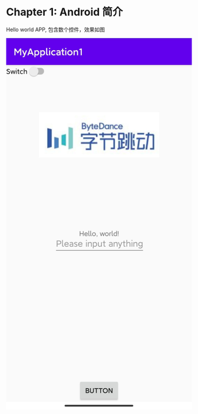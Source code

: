 # Chapter 1: Android 简介

Hello world APP, 包含数个控件，效果如图

<img src="https://github.com/chronoby/bytedance-android-camp-2020/blob/master/chapter1/Image.jpg" width="600"  alt="Hello world"/><br/>
